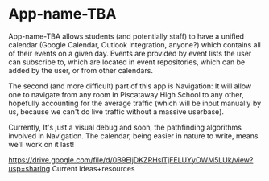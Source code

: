 # App-name-TBA
App-name-TBA allows students (and potentially staff) to have a unified calendar (Google Calendar, Outlook integration, anyone?) which contains all of their events on a given day. Events are provided by event lists the user can subscribe to, which are located in event repositories, which can be added by the user, or from other calendars.

The second (and more difficult) part of this app is Navigation: It will allow one to navigate from any room in Piscataway High School to any other, hopefully accounting for the average traffic (which will be input manually by us, because we can't do live traffic without a massive userbase).

Currently, It's just a visual debug and soon, the pathfinding algorithms involved in Navigation. The calendar, being easier in nature to write, means we'll work on it last!

https://drive.google.com/file/d/0B9EljDKZRHslTjFELUYyOWM5LUk/view?usp=sharing Current ideas+resources

